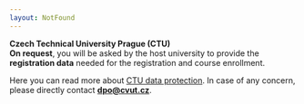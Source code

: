 ```yaml
---
layout: NotFound
---
```


**Czech Technical University Prague (CTU)**  
**On request**, you will be asked by the host university to provide the **registration data** needed for the registration and course enrollment.

Here you can read more about [CTU data protection](https://www.cvut.cz/en/data-processing-and-protection-gdpr).
In case of any concern, please directly contact [**dpo@cvut.cz**](mailto:dpo@cvut.cz).
<!-- more -->
